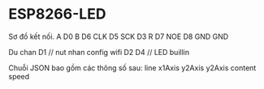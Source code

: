 # ESP8266-LED
Sơ đồ kết nối.
A	D0
B	D6
CLK	D5
SCK	D3
R	D7
NOE	D8
GND	GND

Du chan
D1 // nut nhan config wifi 
D2
D4 // LED buillin

Chuỗi JSON bao gồm các thông số sau:
line
x1Axis
y2Axis
y2Axis
content
speed

